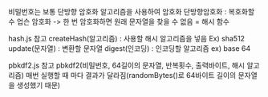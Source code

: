 비밀번호는 보통 단방향 암호화 알고리즘을 사용하여 암호화
단방향암호화 : 복호화할 수 업슨 암호화 -> 한 번 암호화하면 원래 문자열을 찾을 수 없음 = 해시 함수

hash.js 참고
createHash(알고리즘) : 사용할 해시 알고리즘을 넣음 Ex) sha512
update(문자열) : 변환할 문자열 
digest(인코딩) : 인코딩할 알고리즘 ex) base 64


pbkdf2.js 참고
pbkdf2(비밀번호, 64길이의 문자열, 반복횟수, 출력바이트, 해시 알고리즘)
매번 실행할 때 마다 결과가 달라짐(randomBytes()로 64바이트 길이의 문자열을 생성했기 때문)